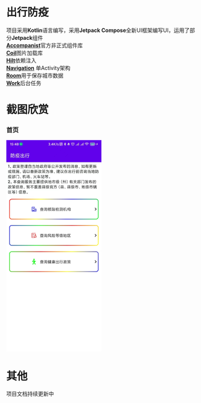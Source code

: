 # 出行防疫

项目采用**Kotlin**语言编写，采用**Jetpack Compose**全新UI框架编写UI，运用了部分**Jetpack**组件</br>
[**Accompanist**](https://google.github.io/accompanist/)官方非正式组件库</br>
[**Coil**](https://github.com/coil-kt/coil)图片加载库</br>
[**Hilt**](https://developer.android.google.cn/jetpack/androidx/releases/hilt)依赖注入</br>
[**Navigation**](https://developer.android.google.cn/jetpack/androidx/releases/navigation)
单Activity架构</br>
[**Room**](https://developer.android.google.cn/jetpack/androidx/releases/room)用于保存城市数据</br>
[**Work**](https://developer.android.google.cn/jetpack/androidx/releases/work)后台任务</br>

# 截图欣赏

### 首页</br>

<img src="screen/home.jpg" width="50%"/>

# 其他

项目文档持续更新中